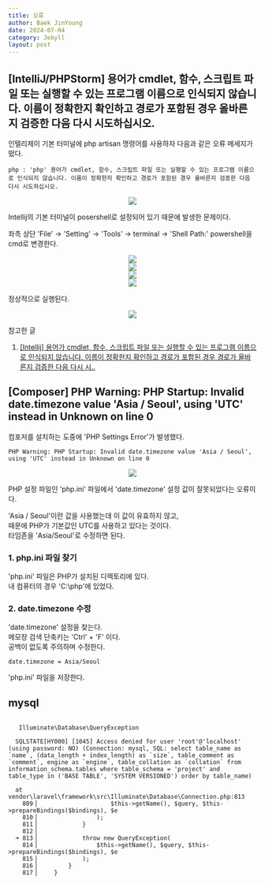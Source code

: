 ```yaml
---
title: 오류
author: Baek JinYoung
date: 2024-07-04
category: Jekyll
layout: post
---
```


[IntelliJ/PHPStorm] 용어가 cmdlet, 함수, 스크립트 파일 또는 실행할 수 있는 프로그램 이름으로 인식되지 않습니다. 이름이 정확한지 확인하고 경로가 포함된 경우 올바른지 검증한 다음 다시 시도하십시오.
-

인텔리제이 기본 터미널에 php artisan 명령어를 사용하자 다음과 같은 오류 메세지가 떴다.          

```
php : 'php' 용어가 cmdlet, 함수, 스크립트 파일 또는 실행할 수 있는 프로그램 이름으로 인식되지 않습니다. 이름이 정확한지 확인하고 경로가 포함된 경우 올바른지 검증한 다음 다시 시도하십시오.
```

     

<center><img src="https://github.com/BaekJinYoung/BaekJinYoung.github.io/assets/98303264/9cbf06df-5965-4610-adae-d36523460b02"></center>

          

Intellij의 기본 터미널이 posershell로 설정되어 있기 때문에 발생한 문제이다.     

좌측 상단 'File' -> 'Setting' -> 'Tools' -> terminal -> 'Shell Path:' powershell을 cmd로 변경한다.          

<center><img src="https://github.com/BaekJinYoung/BaekJinYoung.github.io/assets/98303264/85315c63-e2c6-40e8-ab8f-f90e4e035af1"></center>
<center><img src="https://github.com/BaekJinYoung/BaekJinYoung.github.io/assets/98303264/b5a76568-e9e4-48ce-ae4b-4ce5c1a70fa9"></center>
<center><img src="https://github.com/BaekJinYoung/BaekJinYoung.github.io/assets/98303264/392c06ea-37a0-4772-834a-7ac7f0f1c0e1"></center>
<center><img src="https://github.com/BaekJinYoung/BaekJinYoung.github.io/assets/98303264/cfbc29a2-b3a4-44d4-bc48-38d6dbef05d4"></center>

     

정상적으로 실행된다.          

<center><img src="https://github.com/BaekJinYoung/BaekJinYoung.github.io/assets/98303264/8b5173ba-d848-470c-a882-b00d05d61053"></center>


참고한 글

1. [[Intellij] 용어가 cmdlet, 함수, 스크립트 파일 또는 실행할 수 있는 프로그램 이름으로 인식되지 않습니다. 이름이 정확한지 확인하고 경로가 포함된 경우 경로가 올바른지 검증한 다음 다시 시..](https://this-circle-jeong.tistory.com/221)

[Composer] PHP Warning: PHP Startup: Invalid date.timezone value 'Asia / Seoul', using 'UTC' instead in Unknown on line 0
-

컴포저를 설치하는 도중에 'PHP Settings Error'가 발생했다.          

```
PHP Warning: PHP Startup: Invalid date.timezone value 'Asia / Seoul', using 'UTC' instead in Unknown on line 0
```

     

<center><img src="https://github.com/BaekJinYoung/BaekJinYoung.github.io/assets/98303264/e1eb65ce-e5b4-447d-b5ec-5f564bb74432"></center>

PHP 설정 파일인 'php.ini' 파일에서 'date.timezone' 설정 값이 잘못되었다는 오류이다.     

'Asia / Seoul'이란 값을 사용했는데 이 값이 유효하지 않고,     
때문에 PHP가 기본값인 UTC를 사용하고 있다는 것이다.     
타임존을 'Asia/Seoul'로 수정하면 된다.     

### 1. php.ini 파일 찾기

'php.ini' 파일은 PHP가 설치된 디렉토리에 있다.     
내 컴퓨터의 경우 'C:\php'에 있었다.     

### 2. date.timezone 수정

'date.timezone' 설정을 찾는다.     
메모장 검색 단축키는 'Ctrl' + 'F' 이다.     
공백이 없도록 주의하며 수정한다.     

```
date.timezone = Asia/Seoul
```

     

'php.ini' 파일을 저장한다.     

mysql
-
```shell

   Illuminate\Database\QueryException 

  SQLSTATE[HY000] [1045] Access denied for user 'root'@'localhost' (using password: NO) (Connection: mysql, SQL: select table_name as `name`, (data_length + index_length) as `size`, table_comment as `comment`, engine as `engine`, table_collation as `collation` from information_schema.tables where table_schema = 'project' and table_type in ('BASE TABLE', 'SYSTEM VERSIONED') order by table_name)

  at vendor\laravel\framework\src\Illuminate\Database\Connection.php:813
    809▕                     $this->getName(), $query, $this->prepareBindings($bindings), $e
    810▕                 );
    811▕             }
    812▕
  ➜ 813▕             throw new QueryException(
    814▕                 $this->getName(), $query, $this->prepareBindings($bindings), $e
    815▕             );
    816▕         }
    817▕     }
```
